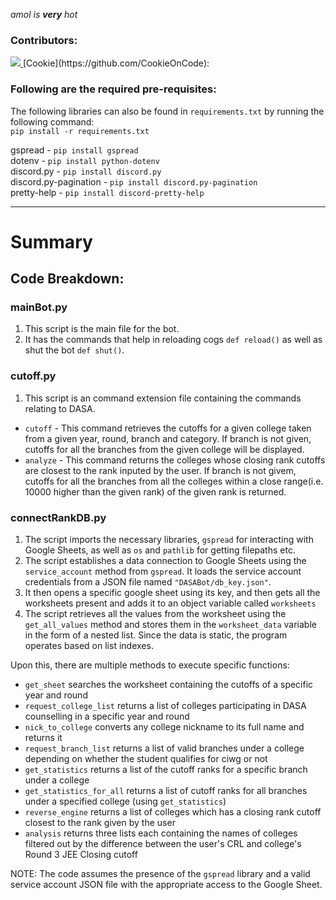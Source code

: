 _amol is **very** hot_

### Contributors:
<a href="https://github.com/DASA-boys/DASA-Bot/graphs/contributors">
  <img src="https://contrib.rocks/image?repo=DASA-boys/DASA-Bot" />
</a>
[Cookie](https://github.com/CookieOnCode):

### Following are the required pre-requisites:
The following libraries can also be found in `requirements.txt` by running the following command:  
`pip install -r requirements.txt`

gspread - `pip install gspread`  
dotenv - `pip install python-dotenv`  
discord.py - `pip install discord.py`  
discord.py-pagination - `pip install discord.py-pagination`  
pretty-help - `pip install discord-pretty-help`   

---

# Summary

## Code Breakdown:

### mainBot.py
1. This script is the main file for the bot.
2. It has the commands that help in reloading cogs `def reload()` as well as shut the bot `def shut()`.

### cutoff.py
1. This script is an command extension file containing the commands relating to DASA.
- `cutoff` - This command retrieves the cutoffs for a given college taken from a given year, round, branch and category. If branch is not given, cutoffs for all the      branches from the given college will be displayed.  
- `analyze` - This command returns the colleges whose closing rank cutoffs are closest to the rank inputed by the user. If branch is not givem, cutoffs for all the branches from all the colleges within a close range(i.e. 10000 higher than the given rank) of the given rank is returned.  

### connectRankDB.py

1. The script imports the necessary libraries, `gspread` for interacting with Google Sheets, as well as `os` and `pathlib` for getting filepaths etc.
2. The script establishes a data connection to Google Sheets using the `service_account` method from `gspread`. It loads the service account credentials from a JSON file named `"DASABot/db_key.json"`.
4. It then opens a specific google sheet using its key, and then gets all the worksheets present and adds it to an object variable called `worksheets`
5. The script retrieves all the values from the worksheet using the `get_all_values` method and stores them in the `worksheet_data` variable in the form of a nested list. Since the data is static, the program operates based on list indexes.

Upon this, there are multiple methods to execute specific functions:

- `get_sheet` searches the worksheet containing the cutoffs of a specific year and round
- `request_college_list` returns a list of colleges participating in DASA counselling in a specific year and round
- `nick_to_college` converts any college nickname to its full name and returns it
- `request_branch_list` returns a list of valid branches under a college depending on whether the student qualifies for ciwg or not
- `get_statistics` returns a list of the cutoff ranks for a specific branch under a college
- `get_statistics_for_all` returns a list of cutoff ranks for all branches under a specified college (using `get_statistics`)
- `reverse_engine` returns a list of colleges which has a closing rank cutoff closest to the rank given by the user  
- `analysis` returns three lists each containing the names of colleges filtered out by the difference between the user's CRL and college's Round 3 JEE Closing cutoff  

NOTE: The code assumes the presence of the `gspread` library and a valid service account JSON file with the appropriate access to the Google Sheet.
